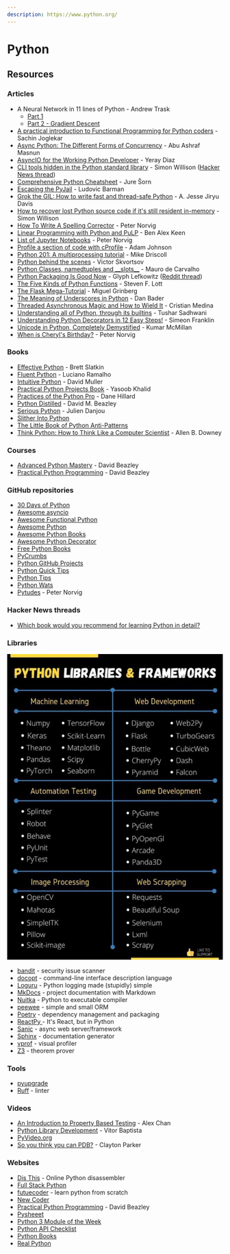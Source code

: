 ```yaml
---
description: https://www.python.org/
---
```


# Python

## Resources

### Articles

* A Neural Network in 11 lines of Python - Andrew Trask
  * [Part 1](https://iamtrask.github.io/2015/07/12/basic-python-network/)
  * [Part 2 - Gradient Descent](https://iamtrask.github.io/2015/07/27/python-network-part2/)
* [A practical introduction to Functional Programming for Python coders](https://codesachin.wordpress.com/2016/04/03/a-practical-introduction-to-functional-programming-for-python-coders/) - Sachin Joglekar
* [Async Python: The Different Forms of Concurrency](https://masnun.rocks/2016/10/06/async-python-the-different-forms-of-concurrency/) - Abu Ashraf Masnun
* [AsyncIO for the Working Python Developer](https://yeraydiazdiaz.medium.com/asyncio-for-the-working-python-developer-5c468e6e2e8e) - Yeray Diaz
* [CLI tools hidden in the Python standard library](https://til.simonwillison.net/python/stdlib-cli-tools) - Simon Willison ([Hacker News thread](https://news.ycombinator.com/item?id=36515531))
* [Comprehensive Python Cheatsheet](https://gto76.github.io/python-cheatsheet/) - Jure Šorn
* [Escaping the PyJail](https://lbarman.ch/blog/pyjail/) - Ludovic Barman
* [Grok the GIL: How to write fast and thread-safe Python](https://opensource.com/article/17/4/grok-gil) - A. Jesse Jiryu Davis
* [How to recover lost Python source code if it's still resident in-memory](https://gist.github.com/simonw/8aa492e59265c1a021f5c5618f9e6b12) - Simon Willison
* [How To Write A Spelling Corrector](https://norvig.com/spell-correct.html) - Peter Norvig
* [Linear Programming with Python and PuLP](https://benalexkeen.com/linear-programming-with-python-and-pulp/) - Ben Alex Keen
* [List of Jupyter Notebooks](https://norvig.com/ipython/README.html) - Peter Norvig
* [Profile a section of code with cProfile](https://adamj.eu/tech/2023/07/23/python-profile-section-cprofile/) - Adam Johnson
* [Python 201: A multiprocessing tutorial](https://www.blog.pythonlibrary.org/2016/08/02/python-201-a-multiprocessing-tutorial/) - Mike Driscoll
* [Python behind the scenes](https://tenthousandmeters.com/tag/python-behind-the-scenes/) - Victor Skvortsov
* [Python Classes, namedtuples and \_\_slots\_\_](https://maurodec.com/blog/classes-namedtuples-slots/) - Mauro de Carvalho
* [Python Packaging Is Good Now](https://glyph.twistedmatrix.com/2016/08/python-packaging.html) - Glyph Lefkowitz ([Reddit thread](https://www.reddit.com/r/Python/comments/4xnip4/python\_packaging\_is\_good\_now/))
* [The Five Kinds of Python Functions](https://slott56.github.io/five-kinds-of-python-functions/assets/player/KeynoteDHTMLPlayer.html#0) - Steven F. Lott
* [The Flask Mega-Tutorial](https://blog.miguelgrinberg.com/post/the-flask-mega-tutorial-part-i-hello-world) - Miguel Grinberg
* [The Meaning of Underscores in Python](https://dbader.org/blog/meaning-of-underscores-in-python) - Dan Bader
* [Threaded Asynchronous Magic and How to Wield It](https://medium.com/hackernoon/threaded-asynchronous-magic-and-how-to-wield-it-bba9ed602c32) - Cristian Medina
* [Understanding all of Python, through its builtins](https://sadh.life/post/builtins/) - Tushar Sadhwani
* [Understanding Python Decorators in 12 Easy Steps!](http://simeonfranklin.com/blog/2012/jul/1/python-decorators-in-12-steps/) - Simeon Franklin
* [Unicode in Python, Completely Demystified](http://farmdev.com/talks/unicode/) - Kumar McMiIlan
* [When is Cheryl's Birthday?](https://nbviewer.jupyter.org/url/norvig.com/ipython/Cheryl.ipynb) - Peter Norvig

### Books

* [Effective Python](https://effectivepython.com/) - Brett Slatkin
* [Fluent Python](https://www.oreilly.com/library/view/fluent-python/9781491946237/) - Luciano Ramalho
* [Intuitive Python](https://pragprog.com/titles/dmpython/intuitive-python/) - David Muller
* [Practical Python Projects Book](https://practicalpython.yasoob.me/index.html) - Yasoob Khalid
* [Practices of the Python Pro](https://www.manning.com/books/practices-of-the-python-pro) - Dane Hillard
* [Python Distilled](http://www.dabeaz.com/python-distilled/) - David M. Beazley
* [Serious Python](https://nostarch.com/seriouspython) - Julien Danjou
* [Slither Into Python](https://www.slitherintopython.com/)
* [The Little Book of Python Anti-Patterns](https://docs.quantifiedcode.com/python-anti-patterns/index.html)
* [Think Python: How to Think Like a Computer Scientist](https://greenteapress.com/thinkpython2/html/index.html) - Allen B. Downey

### Courses

* [Advanced Python Mastery](https://github.com/dabeaz-course/python-mastery) - David Beazley
* [Practical Python Programming](https://dabeaz-course.github.io/practical-python/) - David Beazley

### GitHub repositories

* [30 Days of Python](https://github.com/Asabeneh/30-Days-Of-Python)
* [Awesome asyncio](https://github.com/timofurrer/awesome-asyncio)
* [Awesome Functional Python](https://github.com/sfermigier/awesome-functional-python)
* [Awesome Python](https://github.com/vinta/awesome-python)
* [Awesome Python Books](https://github.com/Junnplus/awesome-python-books)
* [Awesome Python Decorator](https://github.com/Junnplus/awesome-python-books)
* [Free Python Books](https://github.com/pamoroso/free-python-books)
* [PyCrumbs](https://github.com/kirang89/pycrumbs)
* [Python GitHub Projects](https://github.com/checkcheckzz/python-github-projects)
* [Python Quick Tips](https://gist.github.com/sreeragh-ar/7facbf6aace844692eb0dd8f32ee5d4c)
* [Python Tips](https://github.com/smoqadam/python-tips)
* [Python Wats](https://github.com/cosmologicon/pywat)
* [Pytudes](https://github.com/norvig/pytudes) - Peter Norvig

### Hacker News threads

* [Which book would you recommend for learning Python in detail?](https://news.ycombinator.com/item?id=34569425)

### Libraries

![](<../../.gitbook/assets/image (3).png>)

* [bandit](https://bandit.readthedocs.io/en/latest/) - security issue scanner
* [docopt](https://docopt.org/) - command-line interface description language
* [Loguru](https://github.com/Delgan/loguru) - Python logging made (stupidly) simple
* [MkDocs](https://www.mkdocs.org/) - project documentation with Markdown
* [Nuitka](https://nuitka.net/) - Python to executable compiler
* [peewee](https://docs.peewee-orm.com/en/latest/index.html) - simple and small ORM
* [Poetry](https://python-poetry.org/) - dependency management and packaging
* [ReactPy ](https://github.com/reactive-python/reactpy)- It's React, but in Python
* [Sanic](https://sanicframework.org/en/) - async web server/framework
* [Sphinx](https://www.sphinx-doc.org/en/master/index.html) - documentation generator
* [vprof](https://github.com/nvdv/vprof) - visual profiler
* [Z3](https://github.com/Z3Prover/z3) - theorem prover

### Tools

* [pyupgrade](https://github.com/asottile/pyupgrade)
* [Ruff](https://beta.ruff.rs/docs/) - linter

### Videos

* [An Introduction to Property Based Testing](https://www.youtube.com/watch?v=fhFXg2f9D2A) - Alex Chan
* [Python Library Development](https://www.youtube.com/watch?v=F5BHCVlZly4) - Vitor Baptista
* [PyVideo.org](https://pyvideo.org/)
* [So you think you can PDB?](https://www.youtube.com/watch?v=P0pIW5tJrRM) - Clayton Parker

### Websites

* [Dis This](https://www.dis-this.com/) - Online Python disassembler
* [Full Stack Python](https://www.fullstackpython.com/)
* [futuecoder](https://futurecoder.io/) - learn python from scratch
* [New Coder](https://newcoder.io/tutorials/)
* [Practical Python Programming](https://dabeaz-course.github.io/practical-python/) - David Beazley
* [Pysheeet](https://www.pythonsheets.com/)
* [Python 3 Module of the Week](https://pymotw.com/3/)
* [Python API Checklist](https://devchecklists.com/python-api-checklist/)
* [Python Books](https://pythonbooks.org/)
* [Real Python](https://realpython.com/)
